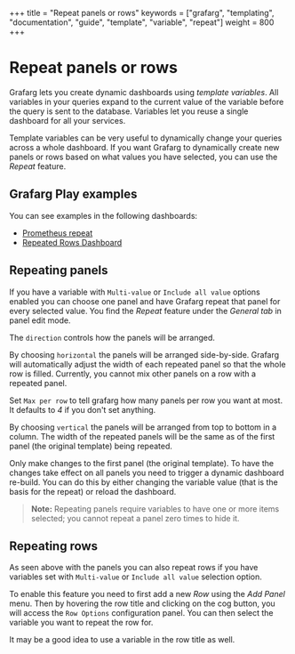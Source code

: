 +++
title = "Repeat panels or rows"
keywords = ["grafarg", "templating", "documentation", "guide", "template", "variable", "repeat"]
weight = 800
+++

# Repeat panels or rows

Grafarg lets you create dynamic dashboards using _template variables_. All variables in your queries expand to the current value of the variable before the query is sent to the database. Variables let you reuse a single dashboard for all your services.

Template variables can be very useful to dynamically change your queries across a whole dashboard. If you want
Grafarg to dynamically create new panels or rows based on what values you have selected, you can use the _Repeat_ feature.

## Grafarg Play examples

You can see examples in the following dashboards:

- [Prometheus repeat](https://play.grafarg.org/d/000000036/prometheus-repeat)
- [Repeated Rows Dashboard](https://play.grafarg.org/d/000000153/repeat-rows)

## Repeating panels

If you have a variable with `Multi-value` or `Include all value` options enabled you can choose one panel and have Grafarg repeat that panel
for every selected value. You find the _Repeat_ feature under the _General tab_ in panel edit mode.

The `direction` controls how the panels will be arranged.

By choosing `horizontal` the panels will be arranged side-by-side. Grafarg will automatically adjust the width
of each repeated panel so that the whole row is filled. Currently, you cannot mix other panels on a row with a repeated
panel.

Set `Max per row` to tell grafarg how many panels per row you want at most. It defaults to _4_ if you don't set anything.

By choosing `vertical` the panels will be arranged from top to bottom in a column. The width of the repeated panels will be the same as of the first panel (the original template) being repeated.

Only make changes to the first panel (the original template). To have the changes take effect on all panels you need to trigger a dynamic dashboard re-build.
You can do this by either changing the variable value (that is the basis for the repeat) or reload the dashboard.

> **Note:** Repeating panels require variables to have one or more items selected; you cannot repeat a panel zero times to hide it.

## Repeating rows

As seen above with the panels you can also repeat rows if you have variables set with `Multi-value` or
`Include all value` selection option.

To enable this feature you need to first add a new _Row_ using the _Add Panel_ menu. Then by hovering the row title and
clicking on the cog button, you will access the `Row Options` configuration panel. You can then select the variable
you want to repeat the row for.

It may be a good idea to use a variable in the row title as well.
